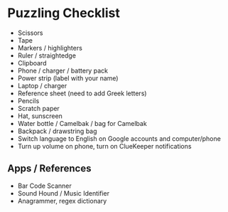Puzzling Checklist
==================

* Scissors
* Tape
* Markers / highlighters
* Ruler / straightedge
* Clipboard
* Phone / charger / battery pack
* Power strip (label with your name)
* Laptop / charger
* Reference sheet (need to add Greek letters)
* Pencils
* Scratch paper
* Hat, sunscreen
* Water bottle / Camelbak / bag for Camelbak
* Backpack / drawstring bag
* Switch language to English on Google accounts and computer/phone
* Turn up volume on phone, turn on ClueKeeper notifications



Apps / References
----

* Bar Code Scanner
* Sound Hound / Music Identifier
* Anagrammer, regex dictionary